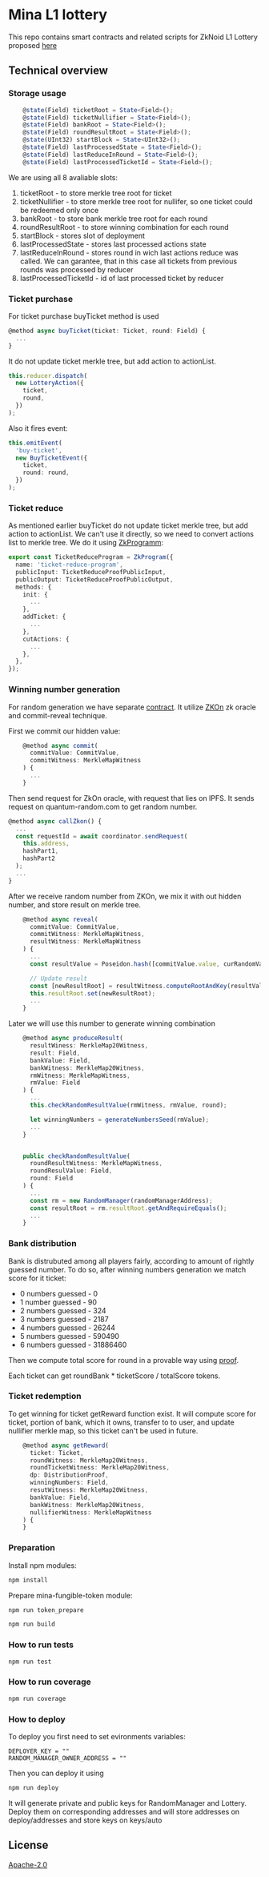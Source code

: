 # Mina L1 lottery

This repo contains smart contracts and related scripts for ZkNoid L1 Lottery proposed [here](https://forums.minaprotocol.com/t/zknoid-l1-lottery/6269)

## Technical overview

### Storage usage

```ts
    @state(Field) ticketRoot = State<Field>();
    @state(Field) ticketNullifier = State<Field>();
    @state(Field) bankRoot = State<Field>();
    @state(Field) roundResultRoot = State<Field>();
    @state(UInt32) startBlock = State<UInt32>();
    @state(Field) lastProcessedState = State<Field>();
    @state(Field) lastReduceInRound = State<Field>();
    @state(Field) lastProcessedTicketId = State<Field>();
```

We are using all 8 avaliable slots:

1. ticketRoot - to store merkle tree root for ticket
2. ticketNullifier - to store merkle tree root for nullifer, so one ticket could be redeemed only once
3. bankRoot - to store bank merkle tree root for each round
4. roundResultRoot - to store winning combination for each round
5. startBlock - stores slot of deployment
6. lastProcessedState - stores last processed actions state
7. lastReduceInRound - stores round in wich last actions reduce was called. We can garantee, that in this case all tickets from previous rounds was processed by reducer
8. lastProcessedTicketId - id of last processed ticket by reducer

### Ticket purchase

For ticket purchase buyTicket method is used

```ts
@method async buyTicket(ticket: Ticket, round: Field) {
  ...
}
```

It do not update ticket merkle tree, but add action to actionList.

```ts
this.reducer.dispatch(
  new LotteryAction({
    ticket,
    round,
  })
);
```

Also it fires event:

```ts
this.emitEvent(
  'buy-ticket',
  new BuyTicketEvent({
    ticket,
    round: round,
  })
);
```

### Ticket reduce

As mentioned earlier buyTicket do not update ticket merkle tree, but add action to actionList. We can't use it directly, so we need to convert actions list to merkle tree. We do it using [ZkProgramm](src/DistributionProof.ts):

```ts
export const TicketReduceProgram = ZkProgram({
  name: 'ticket-reduce-program',
  publicInput: TicketReduceProofPublicInput,
  publicOutput: TicketReduceProofPublicOutput,
  methods: {
    init: {
      ...
    },
    addTicket: {
      ...
    },
    cutActions: {
      ...
    },
  },
});
```

### Winning number generation

For random generation we have separate [contract](src/Random/RandomManager.ts). It utilize [ZKOn](https://github.com/ZKON-Network) zk oracle and commit-reveal technique.

First we commit our hidden value:

```ts
    @method async commit(
      commitValue: CommitValue,
      commitWitness: MerkleMapWitness
    ) {
      ...
    }
```

Then send request for ZkOn oracle, with request that lies on IPFS<bafkreifmsypu6h46aucsk7ouwq2mvxpich2zs6lv2puhqr5t5w3hsl6dl4>. It sends request on quantum-random.com to get random number.

```ts
@method async callZkon() {
  ...
  const requestId = await coordinator.sendRequest(
    this.address,
    hashPart1,
    hashPart2
  );
  ...
}
```

After we receive random number from ZKOn, we mix it with out hidden number, and store result on merkle tree.

```ts
    @method async reveal(
      commitValue: CommitValue,
      commitWitness: MerkleMapWitness,
      resultWitness: MerkleMapWitness
    ) {
      ...
      const resultValue = Poseidon.hash([commitValue.value, curRandomValue]);

      // Update result
      const [newResultRoot] = resultWitness.computeRootAndKey(resultValue);
      this.resultRoot.set(newResultRoot);
      ...
    }
```

Later we will use this number to generate winning combination

```ts
    @method async produceResult(
      resultWiness: MerkleMap20Witness,
      result: Field,
      bankValue: Field,
      bankWitness: MerkleMap20Witness,
      rmWitness: MerkleMapWitness,
      rmValue: Field
    ) {
      ...
      this.checkRandomResultValue(rmWitness, rmValue, round);

      let winningNumbers = generateNumbersSeed(rmValue);
      ...
    }


    public checkRandomResultValue(
      roundResultWitness: MerkleMapWitness,
      roundResulValue: Field,
      round: Field
    ) {
      ...
      const rm = new RandomManager(randomManagerAddress);
      const resultRoot = rm.resultRoot.getAndRequireEquals();
      ...
    }
```

### Bank distribution

Bank is distrubuted among all players fairly, according to amount of rightly guessed number.
To do so, after winning numbers generation we match score for it ticket:

- 0 numbers guessed - 0
- 1 number guessed - 90
- 2 numbers guessed - 324
- 3 numbers guessed - 2187
- 4 numbers guessed - 26244
- 5 numbers guessed - 590490
- 6 numbers guessed - 31886460

Then we compute total score for round in a provable way using [proof](src/DistributionProof.ts).

Each ticket can get roundBank \* ticketScore / totalScore tokens.

### Ticket redemption

To get winning for ticket getReward function exist. It will compute score for ticket, portion of bank, which it owns, transfer to to user, and update nullifier merkle map, so this ticket can't be used in future.

```ts
    @method async getReward(
      ticket: Ticket,
      roundWitness: MerkleMap20Witness,
      roundTicketWitness: MerkleMap20Witness,
      dp: DistributionProof,
      winningNumbers: Field,
      resutWitness: MerkleMap20Witness,
      bankValue: Field,
      bankWitness: MerkleMap20Witness,
      nullifierWitness: MerkleMapWitness
    ) {
    }
```

### Preparation

Install npm modules:

```sh
npm install
```

Prepare mina-fungible-token module:

```sh
npm run token_prepare
```

```sh
npm run build
```

### How to run tests

```sh
npm run test
```

### How to run coverage

```sh
npm run coverage
```

### How to deploy

To deploy you first need to set evironments variables:

```
DEPLOYER_KEY = ""
RANDOM_MANAGER_OWNER_ADDRESS = ""
```

Then you can deploy it using

```sh
npm run deploy
```

It will generate private and public keys for RandomManager and Lottery. Deploy them on corresponding addresses and will store addresses on deploy/addresses and store keys on keys/auto

## License

[Apache-2.0](LICENSE)
